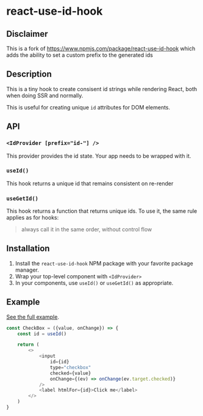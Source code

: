 # react-use-id-hook

## Disclaimer
This is a fork of https://www.npmjs.com/package/react-use-id-hook which adds the ability to set a custom prefix to the generated ids

## Description
This is a tiny hook to create consisent id strings while rendering React, both when doing SSR and normally.

This is useful for creating unique `id` attributes for DOM elements.

## API

### `<IdProvider [prefix="id-"] />`

This provider provides the id state. Your app needs to be wrapped with it.

### `useId()`

This hook returns a unique id that remains consistent on re-render

### `useGetId()`

This hook returns a function that returns unique ids. To use it, the same rule applies as for hooks:

> always call it in the same order, without control flow

## Installation

1. Install the `react-use-id-hook` NPM package with your favorite package manager.
2. Wrap your top-level component with `<IdProvider>`
3. In your components, use `useId()` or `useGetId()` as appropriate.

## Example

[See the full example](https://github.com/Yaska/react-use-id-hook/blob/master/example/index.tsx).

```js
const CheckBox = ({value, onChange}) => {
	const id = useId()

	return (
		<>
			<input
				id={id}
				type="checkbox"
				checked={value}
				onChange={(ev) => onChange(ev.target.checked)}
			/>
			<label htmlFor={id}>Click me</label>
		</>
	)
}
```
